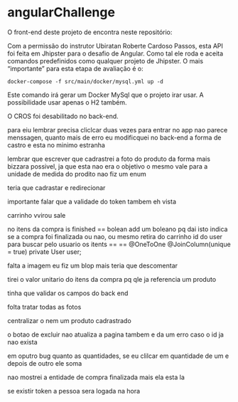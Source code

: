 # angularChallenge

O front-end deste projeto de encontra neste repositório:

Com a permissão do instrutor Ubiratan Roberte Cardoso Passos, esta API foi feita em Jhipster para o desafio de Angular. Como tal ele roda e aceita comandos predefinidos como qualquer projeto de Jhipster. O mais “importante” para esta etapa de avaliação é o:

```
docker-compose -f src/main/docker/mysql.yml up -d
```

Este comando irá gerar um Docker MySql que o projeto irar usar. A possibilidade usar apenas o H2 também.

O CROS foi desabilitado no back-end.

para eiu lembrar
precisa cliclcar duas vezes para entrar no app
nao parece menssagen, quanto mais de erro
eu modificquei no back-end a forma de castro e esta no minimo estranha

lembrar que escrever que cadrastrei a foto do produto da forma mais bizzara possivel, ja que esta nao era o objetivo
o mesmo vale para a unidade de medida do prodito nao fiz um enum

teria que cadrastar e redirecionar

importante falar que a validade do token tambem eh vista

carrinho vvirou sale

no itens da compra
is finished == bolean
add um boleano pq dai isto indica se a compra foi finalizada ou nao, ou mesmo retira do carrinho
id do user para buscar pelo usuario os itents == == @OneToOne
@JoinColumn(unique = true)
private User user;

falta a imagem eu fiz um blop mais teria que descomentar

tirei o valor unitario do itens da compra pq qle ja referencia um produto

tinha que validar os campos do back end

folta tratar todas as fotos

centralizar o nem um produto cadrastrado

o botao de excluir nao atualiza a pagina tambem e da um erro caso o id ja nao exista

em oputro bug quanto as quantidades, se eu clilcar em quantidade de um e depois de outro ele soma

nao mostrei a entidade de compra finalizada mais ela esta la

se existir token a pessoa sera logada na hora
